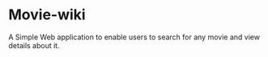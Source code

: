 # Movie-wiki
A Simple Web application to enable users to search for any movie and view details about it.

